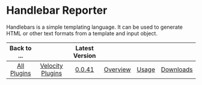 
# Handlebar Reporter

Handlebars is a simple templating language. It can be used to generate HTML or other text formats from a template and input object.

|Back to ...||Latest Version||||
| :---: | :---: | :---: | :---: | :---: | :---: |
|[All Plugins](../../index.md)|[Velocity Plugins](../README.md)|[0.0.41](https://raw.githubusercontent.com/UrbanCode/IBM-UCV-PLUGINS/main/files/ucv-ext-handlebars-reporter/ucv-ext-handlebars-reporter-0.0.41.tar.zip)|[Overview](overview.md)|[Usage](usage.md)|[Downloads](downloads.md)|
